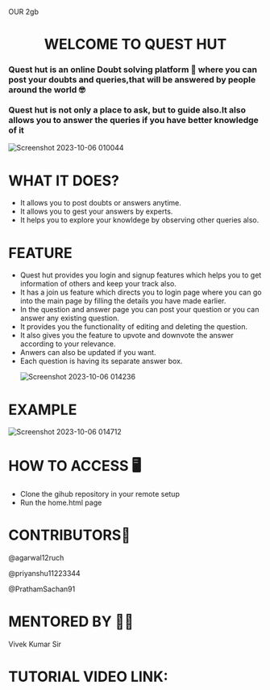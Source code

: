 
OUR 2gb

<h1 style="text-align:center;">WELCOME TO QUEST HUT</h1>
<h3>Quest hut is an online Doubt solving platform 📖 where you can post your doubts and queries,that will be answered by people around the world 🤓 <br><br>
Quest hut is not only a place to ask, but to guide also.It  also allows you to answer the queries if you have better knowledge of it</h3>


![Screenshot 2023-10-06 010044](https://github.com/agarwal12ruch/Devheat_Beta_2GB/assets/144489931/2bbd25b1-8333-4e93-8817-504183f916df)
<h1>  WHAT IT DOES?</h1>
<ul>
  <li>It allows you to post doubts or answers anytime.</li>
  <li>It allows you to gest your answers by experts.</li>
  <li>It helps you to explore your knowldege by observing other queries also.</li>
</ul>
<h1>FEATURE</h1>
<ul>
<li>Quest hut provides you login and signup features which helps you to get information of others and keep your track also.</li>
<li>It has a join us feature which directs you to login page where you can go into the main page by filling the details you have made earlier.</li>
<li>In the question and answer page you can post your question or you can answer any existing question.</li>
  <li>It provides you the functionality of editing and deleting the question.</li>
  <li>It also gives you the feature to upvote and downvote the answer according to your relevance.</li>
  <li>Anwers can also be updated if you want.</li>
  <li>Each question is having its separate answer box.</li>

 ![Screenshot 2023-10-06 014236](https://github.com/agarwal12ruch/Devheat_Beta_2GB/assets/144489931/eb586c05-5015-4340-8bfd-4ce5904fcdc1)
<br>
</ul>
<h1>EXAMPLE</h1>


 ![Screenshot 2023-10-06 014712](https://github.com/agarwal12ruch/Devheat_Beta_2GB/assets/144489931/338a8fe1-350d-48c8-9e2a-2c4e8d0f370c)
<h1>HOW TO ACCESS 🖥️</h1>
<ul>
  <li>Clone the gihub repository in your remote setup</li>
  <li>Run the home.html page</li>
</ul>
<h1>CONTRIBUTORS🤝</h1>
<p>@agarwal12ruch</p>
<p>@priyanshu11223344</p>
<p>@PrathamSachan91</p>
<h1> MENTORED BY 👨‍🏫</h1>
<p>Vivek Kumar Sir</p>
<h1>TUTORIAL VIDEO LINK:</h1>
